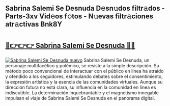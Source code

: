 ## Sabrina Salemi Se Desnuda D𝚎sn𝚞dos filtr𝚊dos - Parts-3xv Vid𝚎os f𝚘tos - N𝚞evas filtr𝚊ciones atr𝚊ctivas Bnk8Y

# <h2><a href="http://mb3liiu.tromn.icu/?c=Sabrina+Salemi+Se+Desnuda">🔗👉👉👉 Sabrina Salemi Se Desnuda 🔗🔗</a></h2>

[![Sabrina Salemi Se Desnuda nuevo](https://i.imgur.com/pEAQMta.gif)](http://mb3liiu.tromn.icu/?c=Sabrina+Salemi+Se+Desnuda)
Sabrina Salemi Se Desnuda, un personaje multifacético y polémico, se resiste a la simple descripción. Su método poco convencional de interactuar con el público en línea ha atraído y ofendido a los seguidores, estimulando debates sobre el consentimiento, la expresión artística y la esencia de las comunidades virtuales. Aunque su dirección futura no está clara, su influencia en la comunidad en línea es indiscutible. La determinación inquebrantable y el magnetismo innegable impulsan el viaje de Sabrina Salemi Se Desnuda en el panorama digital.
